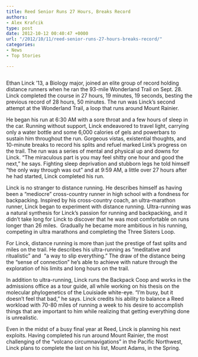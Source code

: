 ```yaml
---
title: Reed Senior Runs 27 Hours, Breaks Record
authors:
- Alex Krafcik
type: post
date: 2012-10-12 00:40:47 +0000
url: "/2012/10/11/reed-senior-runs-27-hours-breaks-record/"
categories:
- News
- Top Stories

---
```

<a href="http://www.reedquest.org/2012/10/reed-senior-runs-27-hours-breaks-record/ethan-web/" rel="attachment wp-att-1726"><img class="alignnone size-full wp-image-1726" title="Ethan Linck" src="https://i2.wp.com/www.reedquest.org/wp-content/uploads/2012/10/ethan-web.jpg?resize=770%2C513" alt="" data-recalc-dims="1" /></a>

Ethan Linck ’13, a Biology major, joined an elite group of record holding distance runners when he ran the 93-mile Wonderland Trail on Sept. 28. Linck completed the course in 27 hours, 19 minutes, 19 seconds, besting the previous record of 28 hours, 50 minutes. The run was Linck’s second attempt at the Wonderland Trail, a loop that runs around Mount Rainier.

He began his run at 6:30 AM with a sore throat and a few hours of sleep in the car. Running without support, Linck endeavored to travel light, carrying only a water bottle and some 6,000 calories of gels and powerbars to sustain him throughout the run. Gorgeous vistas, existential thoughts, and 10-minute breaks to record his splits and refuel marked Link’s progress on the trail. The run was a series of mental and physical up and downs for Linck. “The miraculous part is you may feel shitty one hour and good the next,” he says. Fighting sleep deprivation and stubborn legs he told himself  “the only way through was out” and at 9:59 AM, a little over 27 hours after he had started, Linck completed his run.

Linck is no stranger to distance running. He describes himself as having been a “mediocre” cross-country runner in high school with a fondness for backpacking. Inspired by his cross-country coach, an ultra-marathon runner, Linck began to experiment with distance running. Ultra-running was a natural synthesis for Linck’s passion for running and backpacking, and it didn’t take long for Linck to discover that he was most comfortable on runs longer than 26 miles.  Gradually he became more ambitious in his running, competing in ultra marathons and completing the Three Sisters Loop.

For Linck, distance running is more than just the prestige of fast splits and miles on the trail. He describes his ultra-running as “meditative and ritualistic” and  “a way to slip everything.” The draw of the distance being the “sense of connection” he’s able to achieve with nature through the exploration of his limits and long hours on the trail.

In addition to ultra-running, Linck runs the Backpack Coop and works in the admissions office as a tour guide, all while working on his thesis on the molecular phylogenetics of the Louisiade white-eye. “I’m busy, but it doesn’t feel that bad,” he says. Linck credits his ability to balance a Reed workload with 70-80 miles of running a week to his desire to accomplish things that are important to him while realizing that getting everything done is unrealistic.

Even in the midst of a busy final year at Reed, Linck is planning his next exploits. Having completed his run around Mount Rainier, the most challenging of the “volcano circumnavigations” in the Pacific Northwest, Linck plans to complete the last on his list, Mount Adams, in the Spring.

&nbsp;